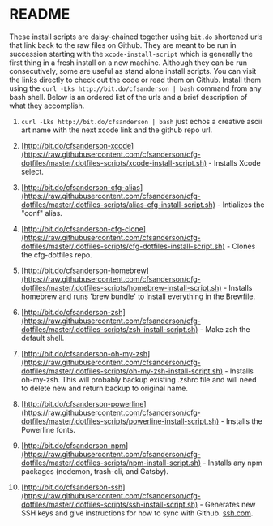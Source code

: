 # README

These install scripts are daisy-chained together using `bit.do` shortened urls that link back to the raw files on Github. They are meant to be run in succession starting with the `xcode-install-script` which is generally the first thing in a fresh install on a new machine. Although they can be run consecutively, some are useful as stand alone install scripts. You can visit the links directly to check out the code or read them on Github. Install them using the `curl -Lks http://bit.do/cfsanderson | bash` command from any bash shell. Below is an ordered list of the urls and a brief description of what they accomplish.

1. `curl -Lks http://bit.do/cfsanderson | bash` just echos a creative ascii art name with the next xcode link and the github repo url.

2. [http://bit.do/cfsanderson-xcode](https://raw.githubusercontent.com/cfsanderson/cfg-dotfiles/master/.dotfiles-scripts/xcode-install-script.sh) - Installs Xcode select.

3. [http://bit.do/cfsanderson-cfg-alias](https://raw.githubusercontent.com/cfsanderson/cfg-dotfiles/master/.dotfiles-scripts/alias-cfg-install-script.sh) - Intializes the "conf" alias.

4. [http://bit.do/cfsanderson-cfg-clone](https://raw.githubusercontent.com/cfsanderson/cfg-dotfiles/master/.dotfiles-scripts/cfg-dotfiles-install-script.sh) - Clones the cfg-dotfiles repo.

5. [http://bit.do/cfsanderson-homebrew](https://raw.githubusercontent.com/cfsanderson/cfg-dotfiles/master/.dotfiles-scripts/homebrew-install-script.sh) - Installs homebrew and runs 'brew bundle' to install everything in the Brewfile.

6. [http://bit.do/cfsanderson-zsh](https://raw.githubusercontent.com/cfsanderson/cfg-dotfiles/master/.dotfiles-scripts/zsh-install-script.sh) - Make zsh the default shell.

7. [http://bit.do/cfsanderson-oh-my-zsh](https://raw.githubusercontent.com/cfsanderson/cfg-dotfiles/master/.dotfiles-scripts/oh-my-zsh-install-script.sh) - Installs oh-my-zsh. This will probably backup existing .zshrc file and will need to delete new and return backup to original name.

8. [http://bit.do/cfsanderson-powerline](https://raw.githubusercontent.com/cfsanderson/cfg-dotfiles/master/.dotfiles-scripts/powerline-install-script.sh) - Installs the Powerline fonts.

9. [http://bit.do/cfsanderson-npm](https://raw.githubusercontent.com/cfsanderson/cfg-dotfiles/master/.dotfiles-scripts/npm-install-script.sh) - Installs any npm packages (nodemon, trash-cli, and Gatsby).

10. [http://bit.do/cfsanderson-ssh](https://raw.githubusercontent.com/cfsanderson/cfg-dotfiles/master/.dotfiles-scripts/ssh-install-script.sh) - Generates new SSH keys and give instructions for how to sync with Github. [ssh.com](https://www.ssh.com/ssh/keygen/).
